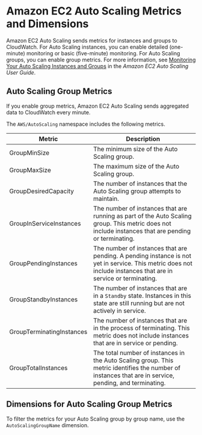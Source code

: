 # Amazon EC2 Auto Scaling Metrics and Dimensions<a name="as-metricscollected"></a>

Amazon EC2 Auto Scaling sends metrics for instances and groups to CloudWatch\. For Auto Scaling instances, you can enable detailed \(one\-minute\) monitoring or basic \(five\-minute\) monitoring\. For Auto Scaling groups, you can enable group metrics\. For more information, see [Monitoring Your Auto Scaling Instances and Groups](https://docs.aws.amazon.com/autoscaling/ec2/userguide/as-instance-monitoring.html) in the *Amazon EC2 Auto Scaling User Guide*\.

## Auto Scaling Group Metrics<a name="as-group-metrics"></a>

If you enable group metrics, Amazon EC2 Auto Scaling sends aggregated data to CloudWatch every minute\.

The `AWS/AutoScaling` namespace includes the following metrics\.


| Metric | Description | 
| --- | --- | 
| GroupMinSize |  The minimum size of the Auto Scaling group\.  | 
| GroupMaxSize |  The maximum size of the Auto Scaling group\.  | 
| GroupDesiredCapacity |  The number of instances that the Auto Scaling group attempts to maintain\.  | 
| GroupInServiceInstances |  The number of instances that are running as part of the Auto Scaling group\. This metric does not include instances that are pending or terminating\.  | 
| GroupPendingInstances |  The number of instances that are pending\. A pending instance is not yet in service\. This metric does not include instances that are in service or terminating\.  | 
| GroupStandbyInstances |  The number of instances that are in a `Standby` state\. Instances in this state are still running but are not actively in service\.  | 
| GroupTerminatingInstances |  The number of instances that are in the process of terminating\. This metric does not include instances that are in service or pending\.   | 
| GroupTotalInstances |  The total number of instances in the Auto Scaling group\. This metric identifies the number of instances that are in service, pending, and terminating\.  | 

## Dimensions for Auto Scaling Group Metrics<a name="as-metric-dimensions"></a>

To filter the metrics for your Auto Scaling group by group name, use the `AutoScalingGroupName` dimension\.